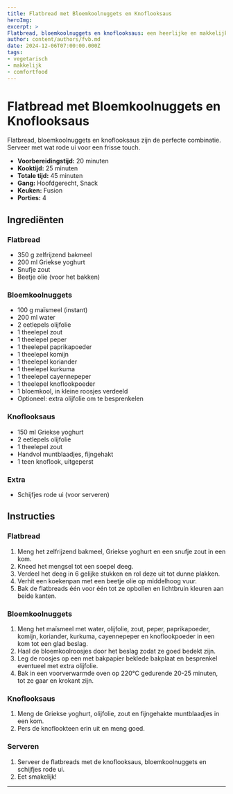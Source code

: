 ```yaml
---
title: Flatbread met Bloemkoolnuggets en Knoflooksaus
heroImg:
excerpt: >
Flatbread, bloemkoolnuggets en knoflooksaus: een heerlijke en makkelijke combinatie voor een smakelijke maaltijd!
author: content/authors/fvb.md
date: 2024-12-06T07:00:00.000Z
tags:
- vegetarisch
- makkelijk
- comfortfood
---
```

# Flatbread met Bloemkoolnuggets en Knoflooksaus

Flatbread, bloemkoolnuggets en knoflooksaus zijn de perfecte combinatie. Serveer met wat rode ui voor een frisse touch.

- **Voorbereidingstijd:** 20 minuten
- **Kooktijd:** 25 minuten
- **Totale tijd:** 45 minuten
- **Gang:** Hoofdgerecht, Snack
- **Keuken:** Fusion
- **Porties:** 4

## Ingrediënten

### Flatbread
- 350 g zelfrijzend bakmeel
- 200 ml Griekse yoghurt
- Snufje zout
- Beetje olie (voor het bakken)

### Bloemkoolnuggets
- 100 g maïsmeel (instant)
- 200 ml water
- 2 eetlepels olijfolie
- 1 theelepel zout
- 1 theelepel peper
- 1 theelepel paprikapoeder
- 1 theelepel komijn
- 1 theelepel koriander
- 1 theelepel kurkuma
- 1 theelepel cayennepeper
- 1 theelepel knoflookpoeder
- 1 bloemkool, in kleine roosjes verdeeld
- Optioneel: extra olijfolie om te besprenkelen

### Knoflooksaus
- 150 ml Griekse yoghurt
- 2 eetlepels olijfolie
- 1 theelepel zout
- Handvol muntblaadjes, fijngehakt
- 1 teen knoflook, uitgeperst

### Extra
- Schijfjes rode ui (voor serveren)

## Instructies

### Flatbread
1. Meng het zelfrijzend bakmeel, Griekse yoghurt en een snufje zout in een kom.
2. Kneed het mengsel tot een soepel deeg.
3. Verdeel het deeg in 6 gelijke stukken en rol deze uit tot dunne plakken.
4. Verhit een koekenpan met een beetje olie op middelhoog vuur.
5. Bak de flatbreads één voor één tot ze opbollen en lichtbruin kleuren aan beide kanten.

### Bloemkoolnuggets
1. Meng het maïsmeel met water, olijfolie, zout, peper, paprikapoeder, komijn, koriander, kurkuma, cayennepeper en knoflookpoeder in een kom tot een glad beslag.
2. Haal de bloemkoolroosjes door het beslag zodat ze goed bedekt zijn.
3. Leg de roosjes op een met bakpapier beklede bakplaat en besprenkel eventueel met extra olijfolie.
4. Bak in een voorverwarmde oven op 220°C gedurende 20-25 minuten, tot ze gaar en krokant zijn.

### Knoflooksaus
1. Meng de Griekse yoghurt, olijfolie, zout en fijngehakte muntblaadjes in een kom.
2. Pers de knoflookteen erin uit en meng goed.

### Serveren
1. Serveer de flatbreads met de knoflooksaus, bloemkoolnuggets en schijfjes rode ui.
2. Eet smakelijk!
---

